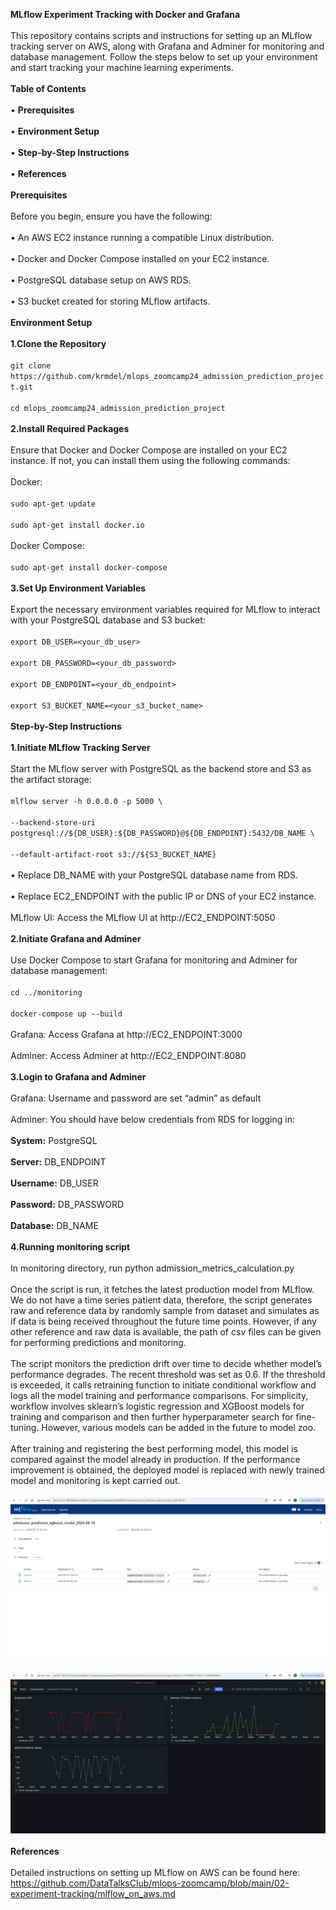 **MLflow Experiment Tracking with Docker and Grafana**<br/>
<br/>
This repository contains scripts and instructions for setting up an MLflow tracking server on AWS, along with Grafana and Adminer for monitoring and database management. Follow the steps below to set up your environment and start tracking your machine learning experiments.<br/>
<br/>
**Table of Contents**<br/>
<br/>
•	**Prerequisites**<br/>
<br/>
•	**Environment Setup**<br/>
<br/>
•	**Step-by-Step Instructions**<br/>
<br/>
•	**References**<br/>
<br/>
**Prerequisites**<br/>
<br/>
Before you begin, ensure you have the following:<br/>
<br/>
•	An AWS EC2 instance running a compatible Linux distribution.<br/>
<br/>
•	Docker and Docker Compose installed on your EC2 instance.<br/>
<br/>
•	PostgreSQL database setup on AWS RDS.<br/>
<br/>
•	S3 bucket created for storing MLflow artifacts.<br/>
<br/>
**Environment Setup**<br/>
<br/>
**1.Clone the Repository**<br/>
<br/>
`git clone https://github.com/krmdel/mlops_zoomcamp24_admission_prediction_project.git`<br/>
<br/>
`cd mlops_zoomcamp24_admission_prediction_project`<br/>
<br/>
**2.Install Required Packages**<br/>
<br/>
Ensure that Docker and Docker Compose are installed on your EC2 instance. If not, you can install them using the following commands:<br/>
<br/>
Docker:<br/>
<br/>
`sudo apt-get update`<br/>
<br/>
`sudo apt-get install docker.io`<br/>
<br/>
Docker Compose:<br/>
<br/>
`sudo apt-get install docker-compose`<br/>
<br/>
**3.Set Up Environment Variables**<br/>
<br/>
Export the necessary environment variables required for MLflow to interact with your PostgreSQL database and S3 bucket:<br/>
<br/>
`export DB_USER=<your_db_user>`<br/>
<br/>
`export DB_PASSWORD=<your_db_password>`<br/>
<br/>
`export DB_ENDPOINT=<your_db_endpoint>`<br/>
<br/>
`export S3_BUCKET_NAME=<your_s3_bucket_name>`<br/>
<br/>
**Step-by-Step Instructions**<br/>
<br/>
**1.Initiate MLflow Tracking Server**<br/>
<br/>
Start the MLflow server with PostgreSQL as the backend store and S3 as the artifact storage:<br/>
<br/>
`mlflow server -h 0.0.0.0 -p 5000 \`<br/>
<br/>
    `--backend-store-uri postgresql://${DB_USER}:${DB_PASSWORD}@${DB_ENDPOINT}:5432/DB_NAME \`<br/>
<br/>
    `--default-artifact-root s3://${S3_BUCKET_NAME}`<br/>
<br/>
•	Replace DB_NAME with your PostgreSQL database name from RDS.<br/>
<br/>
•	Replace EC2_ENDPOINT with the public IP or DNS of your EC2 instance.<br/>
<br/>
MLflow UI: Access the MLflow UI at http://EC2_ENDPOINT:5050<br/>
<br/>
**2.Initiate Grafana and Adminer**<br/>
<br/>
Use Docker Compose to start Grafana for monitoring and Adminer for database management:<br/>
<br/>
`cd ../monitoring`<br/>
<br/>
`docker-compose up --build`<br/>
<br/>
Grafana: Access Grafana at http://EC2_ENDPOINT:3000<br/>
<br/>
Adminer: Access Adminer at http://EC2_ENDPOINT:8080<br/>
<br/>
**3.Login to Grafana and Adminer**<br/>
<br/>
Grafana: Username and password are set “admin” as default<br/>
<br/>
Adminer: You should have below credentials from RDS for logging in:<br/>
<br/>
**System:** PostgreSQL<br/>
<br/>
**Server:** DB_ENDPOINT<br/>
<br/>
**Username:** DB_USER<br/>
<br/>
**Password:** DB_PASSWORD<br/>
<br/>
**Database:** DB_NAME<br/>
<br/>
**4.Running monitoring script**<br/>
<br/>
In monitoring directory, run python admission_metrics_calculation.py<br/>
<br/>
Once the script is run, it fetches the latest production model from MLflow. We do not have a time series patient data, therefore, the script generates raw and reference data by randomly sample from dataset and simulates as if data is being received throughout the future time points. However, if any other reference and raw data is available, the path of csv files can be given for performing predictions and monitoring.<br/>
<br/>
The script monitors the prediction drift over time to decide whether model’s performance degrades. The recent threshold was set as 0.6. If the threshold is exceeded, it calls retraining function to initiate conditional workflow and logs all the model training and performance comparisons. For simplicity, workflow involves sklearn’s logistic regression and XGBoost models for training and comparison and then further hyperparameter search for fine-tuning. However, various models can be added in the future to model zoo.<br/>
<br/>
After training and registering the best performing model, this model is compared against the model already in production. If the performance improvement is obtained, the deployed model is replaced with newly trained model and monitoring is kept carried out.<br/>
<br/>
![Model Registry and assigning the best performing model for "Production"](https://github.com/krmdel/mlops_zoomcamp24_admission_prediction_project/blob/main/Images/mlflow.png?raw=true)<br/>
<br/>
![Model monitoring: showing a case where prediction drift exceeded the threshold of 0.6 which triggered conditional workflow for retraining model and logging](https://github.com/krmdel/mlops_zoomcamp24_admission_prediction_project/blob/main/Images/grafana.png?raw=true)<br/>
<br/>
**References**<br/>
<br/>
Detailed instructions on setting up MLflow on AWS can be found here: https://github.com/DataTalksClub/mlops-zoomcamp/blob/main/02-experiment-tracking/mlflow_on_aws.md<br/>
<br/>


